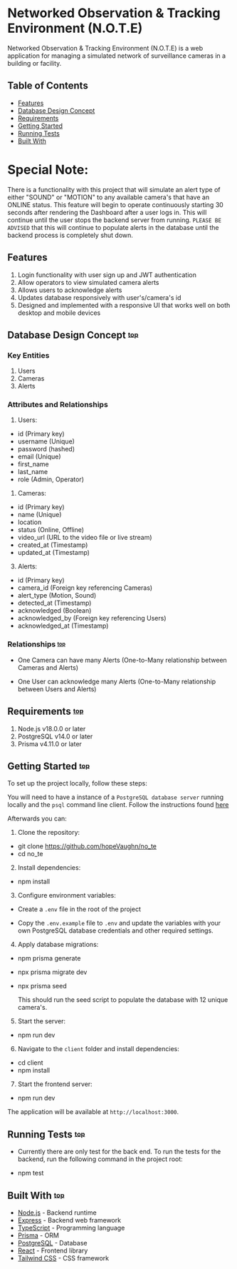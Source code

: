 # Networked Observation & Tracking Environment (N.O.T.E)

Networked Observation & Tracking Environment (N.O.T.E) is a web application for managing a simulated network of surveillance cameras in a building or facility.

## Table of Contents

- [Features](#features)
- [Database Design Concept](#database-design-concept)
- [Requirements](#requirements)
- [Getting Started](#getting-started)
- [Running Tests](#running-tests)
- [Built With](#built-with)


# Special Note:

There is a functionality with this project that will simulate an alert type of either "SOUND" or "MOTION" to any available camera's that have an ONLINE status. This feature will begin to operate continuously starting 30 seconds after rendering the Dashboard after a user logs in. This will continue until the user stops the backend server from running. `PLEASE BE ADVISED` that this will continue to populate alerts in the database until the backend process is completely shut down.

## Features

1. Login functionality with user sign up and JWT authentication
2. Allow operators to view simulated camera alerts
3. Allows users to acknowledge alerts
4. Updates database responsively with user's/camera's id 
4. Designed and implemented with a responsive UI that works well on both desktop and mobile devices


## Database Design Concept <sup><sub>[top](#table-of-contents)</sub></sup>

### Key Entities 

1. Users
2. Cameras
3. Alerts

### Attributes and Relationships

1. Users:

* id (Primary key)
* username (Unique)
* password (hashed)
* email (Unique)
* first_name
* last_name
* role (Admin, Operator)

1. Cameras:

* id (Primary key)
* name (Unique)
* location
* status (Online, Offline)
* video_url (URL to the video file or live stream)
* created_at (Timestamp)
* updated_at (Timestamp)

3. Alerts:

* id (Primary key)
* camera_id (Foreign key referencing Cameras)
* alert_type (Motion, Sound)
* detected_at (Timestamp)
* acknowledged (Boolean)
* acknowledged_by (Foreign key referencing Users)
* acknowledged_at (Timestamp)

### Relationships <sup><sub>[top](#table-of-contents)</sub></sup>

* One Camera can have many Alerts (One-to-Many relationship between Cameras and Alerts)

* One User can acknowledge many Alerts (One-to-Many relationship between Users and Alerts)

## Requirements <sup><sub>[top](#table-of-contents)</sub></sup>

1. Node.js v18.0.0 or later
2. PostgreSQL v14.0 or later
3. Prisma v4.11.0 or later

## Getting Started <sup><sub>[top](#table-of-contents)</sub></sup>

To set up the project locally, follow these steps:

You will need to have a instance of a `PostgreSQL database server` running locally and the `psql` command line client. Follow the instructions found [here](https://www.prisma.io/dataguide/postgresql/setting-up-a-local-postgresql-database)

Afterwards you can:

1. Clone the repository:
  
  - git clone https://github.com/hopeVaughn/no_te
  - cd no_te

2. Install dependencies:
  
  - npm install


3. Configure environment variables:
  
  - Create a `.env` file in the root of the project

  - Copy the `.env.example` file to `.env` and update the variables with your own PostgreSQL database credentials and other required settings.

4. Apply database migrations:
  
  - npm prisma generate

  - npx prisma migrate dev

  - npx prisma seed
      
      This should run the seed script to populate the database with 12 unique camera's.

5. Start the server:
  
  - npm run dev


6. Navigate to the `client` folder and install dependencies:

  - cd client
  - npm install


7. Start the frontend server:

  - npm run dev


The application will be available at `http://localhost:3000`.

## Running Tests <sup><sub>[top](#table-of-contents)</sub></sup>

  * Currently there are only test for the back end. To run the tests for the backend, run the following command in the project root:

  - npm test

## Built With <sup><sub>[top](#table-of-contents)</sub></sup>

- [Node.js](https://nodejs.org/) - Backend runtime
- [Express](https://expressjs.com/) - Backend web framework
- [TypeScript](https://www.typescriptlang.org/) - Programming language
- [Prisma](https://www.prisma.io/) - ORM
- [PostgreSQL](https://www.postgresql.org/) - Database
- [React](https://react.dev/) - Frontend library
- [Tailwind CSS](https://tailwindcss.com/) - CSS framework


